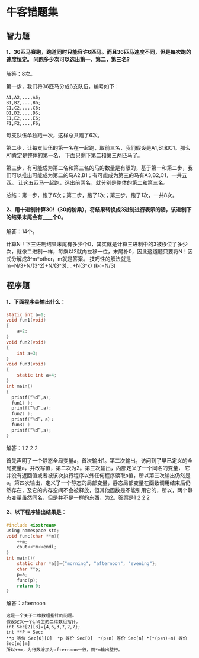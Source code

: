 # 牛客错题集

## 智力题
#### 1、36匹马赛跑，跑道同时只能容许6匹马。而且36匹马速度不同，但是每次跑的速度恒定。 问跑多少次可以选出第一，第二，第三名?
解答：8次。

第一步，我们将36匹马分成6支队伍，编号如下：

	A1,A2,...,A6;
	B1,B2,...,B6;
	C1,C2,...,C6;
	D1,D2,...,D6;
	E1,E2,...,E6;
	F1,F2,...,F6;
每支队伍单独跑一次，这样总共跑了6次。


第二步，让每支队伍的第一名在一起跑，取前三名，我们假设是A1,B1和C1。那么A1肯定是整体的第一名，
下面只剩下第二和第三两匹马了。

第三步，有可能成为第二名和第三名的马的数量是有限的，基于第一和第二步，我们可以推出可能成为第二的马A2,B1；有可能成为第三的马有A3,B2,C1，一共五匹。
让这五匹马一起跑，选出前两名，就分别是整体的第二和第三名。

总结：第一步，跑了6次；第二步，跑了1次；第三步，跑了1次，一共8次。

#### 2、用十进制计算30!（30的阶乘），将结果转换成3进制进行表示的话，该进制下的结果末尾会有____个0。
解答：14个。

计算N！下三进制结果末尾有多少个0，其实就是计算三进制中的3被移位了多少次，就像二进制一样，每乘以2就向左移一位，末尾补0，因此这道题只要将N！因式分解成3^m*other，m就是答案。
技巧性的解法就是m=N/3+N/(3^2)+N/(3^3)....+N(3^k) (k<=N/3)


## 程序题
#### 1、下面程序会输出什么：
```c
static int a=1;
void fun1(void)
{
    a=2;
}
void fun2(void)
{
    int a=3;
}
void fun3(void)
{
    static int a=4;
}
int main()
{
  printf(“%d”,a);
  fun1( );
  printf(“%d”,a);
  fun2( );
  printf(“%d”，a）；   
  fun3( )
  printf(“%d”,a); 
}
```
解答：1 2 2 2

首先声明了一个静态全局变量a，首次输出1。第二次输出，访问到了早已定义的全局变量a，并改写值，第二次为2。第三次输出，内部定义了一个同名的变量， 它并没有返回值或者被该次执行程序以外任何程序读取a值，所以第三次输出仍然是a。第四次输出，定义了一个静态的局部变量，静态局部变量在函数调用结束后仍然存在，及它的内存空间不会被释放，但其他函数是不能引用它的，所以，两个静态变量虽然同名，但是并不是一样的东西，为2。答案是1 2 2 2
#### 2、以下程序输出结果是：
```c
#include <iostream>
using namespace std;
void func(char **m){
    ++m;
    cout<<*m<<endl;
}
int main(){
    static char *a[]={"morning", "afternoon", "evening"};
    char **p;
    p=a;
    func(p);
    return 0;
}
```
解答：afternoon

```
这是一个关于二维数组指针的问题。
假设定义一个int型的二维数组指针。
int Sec[2][3]={4,6,3,7,2,7};
int **P = Sec; 
**p 等价 Sec[0][0]  *p 等价 Sec[0]  *(p+n) 等价 Sec[n] *(*(p+n)+m) 等价 Sec[n][m]
所以++m，为行数增加为afternoon一行，而*m输出整行。
```